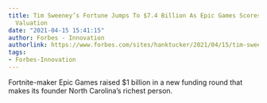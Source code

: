 ```yaml
---
title: Tim Sweeney’s Fortune Jumps To $7.4 Billion As Epic Games Scores $28.7 Billion
  Valuation
date: "2021-04-15 15:41:15"
author: Forbes - Innovation
authorlink: https://www.forbes.com/sites/hanktucker/2021/04/15/tim-sweeneys-fortune-jumps-to-74-billion-as-epic-games-scores-287-billion-valuation/
tags:
- Forbes-Innovation
---
```

Fortnite-maker Epic Games raised $1 billion in a new funding round that makes its founder North Carolina’s richest person.